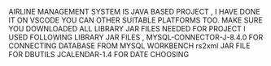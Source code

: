 AIRLINE MANAGEMENT SYSTEM IS JAVA BASED PROJECT , I HAVE DONE IT ON VSCODE YOU CAN OTHER SUITABLE PLATFORMS TOO. MAKE SURE YOU DOWNLOADED ALL LIBRARY JAR FILES NEEDED FOR PROJECT 
I USED FOLLOWING LIBRARY JAR FILES , 
   MYSQL-CONNECTOR-J-8.4.0 FOR CONNECTING DATABASE FROM MYSQL WORKBENCH
   rs2xml JAR FILE FOR DBUTILS 
   JCALENDAR-1.4 FOR DATE CHOOSING 
